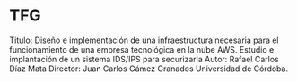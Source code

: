 # TFG
Titulo: Diseño e implementación de una infraestructura necesaria para el funcionamiento de una empresa tecnológica en la nube AWS. Estudio e implantación de un sistema IDS/IPS para securizarla
Autor: Rafael Carlos Díaz Mata
Director: Juan Carlos Gámez Granados
Universidad de Córdoba.

